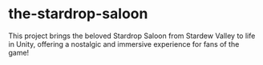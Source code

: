 # the-stardrop-saloon
This project brings the beloved Stardrop Saloon from Stardew Valley to life in Unity, offering a nostalgic and immersive experience for fans of the game!
